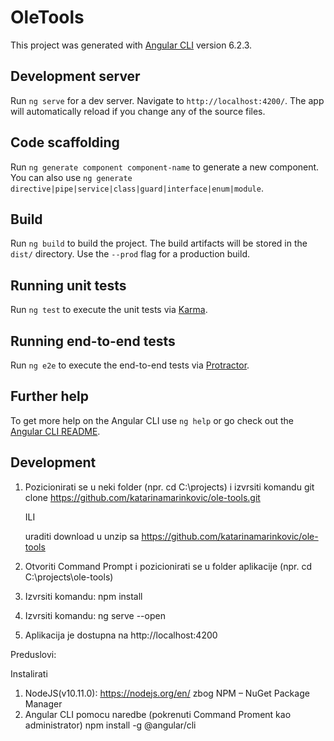 # OleTools

This project was generated with [Angular CLI](https://github.com/angular/angular-cli) version 6.2.3.

## Development server

Run `ng serve` for a dev server. Navigate to `http://localhost:4200/`. The app will automatically reload if you change any of the source files.

## Code scaffolding

Run `ng generate component component-name` to generate a new component. You can also use `ng generate directive|pipe|service|class|guard|interface|enum|module`.

## Build

Run `ng build` to build the project. The build artifacts will be stored in the `dist/` directory. Use the `--prod` flag for a production build.

## Running unit tests

Run `ng test` to execute the unit tests via [Karma](https://karma-runner.github.io).

## Running end-to-end tests

Run `ng e2e` to execute the end-to-end tests via [Protractor](http://www.protractortest.org/).

## Further help

To get more help on the Angular CLI use `ng help` or go check out the [Angular CLI README](https://github.com/angular/angular-cli/blob/master/README.md).


## Development

1. Pozicionirati se u neki folder (npr. cd C:\projects\) i izvrsiti komandu
	git clone https://github.com/katarinamarinkovic/ole-tools.git

	ILI
	
	uraditi download u unzip sa https://github.com/katarinamarinkovic/ole-tools
	
2. Otvoriti Command Prompt i pozicionirati se u folder aplikacije (npr. cd C:\projects\ole-tools)
4. Izvrsiti komandu: npm install
4. Izvrsiti komandu: ng serve --open
5. Aplikacija je dostupna na http://localhost:4200


Preduslovi:

Instalirati 
1. NodeJS(v10.11.0): https://nodejs.org/en/  zbog NPM – NuGet Package Manager
2. Angular CLI pomocu naredbe (pokrenuti Command Proment kao administrator)
	npm install -g @angular/cli